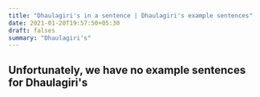 ```yaml
---
title: "Dhaulagiri's in a sentence | Dhaulagiri's example sentences"
date: 2021-01-20T19:57:50+05:30
draft: falses
summary: "Dhaulagiri's"
---
```

## Unfortunately, we have no example sentences for Dhaulagiri's                 
